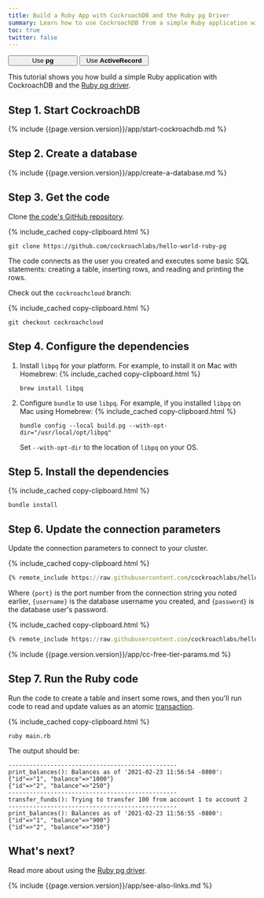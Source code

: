 ```yaml
---
title: Build a Ruby App with CockroachDB and the Ruby pg Driver
summary: Learn how to use CockroachDB from a simple Ruby application with the pg client driver.
toc: true
twitter: false
---
```


<div class="filters filters-big clearfix">
    <a href="build-a-ruby-app-with-cockroachdb.html"><button style="width: 28%" class="filter-button current">Use <strong>pg</strong></button></a>
    <a href="build-a-ruby-app-with-cockroachdb-activerecord.html"><button style="width: 28%" class="filter-button">Use <strong>ActiveRecord</strong></button></a>
</div>

This tutorial shows you how build a simple Ruby application with CockroachDB and the [Ruby pg driver](https://deveiate.org/code/pg/PG/Connection.html).

## Step 1. Start CockroachDB

{% include {{page.version.version}}/app/start-cockroachdb.md %}

## Step 2. Create a database

{% include {{page.version.version}}/app/create-a-database.md %}

## Step 3. Get the code

Clone [the code's GitHub repository](https://github.com/cockroachlabs/hello-world-ruby-pg).

{% include_cached copy-clipboard.html %}
~~~shell
git clone https://github.com/cockroachlabs/hello-world-ruby-pg
~~~

The code connects as the user you created and executes some basic SQL statements: creating a table, inserting rows, and reading and printing the rows.

<section class="filter-content" markdown="1" data-scope="cockroachcloud">

Check out the `cockroachcloud` branch:

{% include_cached copy-clipboard.html %}
~~~ shell
git checkout cockroachcloud
~~~

</section>

## Step 4. Configure the dependencies

1. Install `libpq` for your platform. For example, to install it on Mac with Homebrew:
    {% include_cached copy-clipboard.html %}
    ~~~shell
    brew install libpq
    ~~~
1. Configure `bundle` to use `libpq`. For example, if you installed `libpq` on Mac using Homebrew:
    {% include_cached copy-clipboard.html %}
    ~~~shell
    bundle config --local build.pg --with-opt-dir="/usr/local/opt/libpq"
    ~~~
    Set `--with-opt-dir` to the location of `libpq` on your OS.

## Step 5. Install the dependencies

{% include_cached copy-clipboard.html %}
~~~shell
bundle install
~~~

## Step 6. Update the connection parameters

Update the connection parameters to connect to your cluster.

<section class="filter-content" markdown="1" data-scope="local">

{% include_cached copy-clipboard.html %}
~~~ ruby
{% remote_include https://raw.githubusercontent.com/cockroachlabs/hello-world-ruby-pg/master/main.rb|# BEGIN connect|# END connect %}
~~~

Where `{port}` is the port number from the connection string you noted earlier, `{username}` is the database username you created, and `{password}` is the database user's password.

</section>
<section class="filter-content" markdown="1" data-scope="cockroachcloud">

{% include_cached copy-clipboard.html %}
~~~ ruby
{% remote_include https://raw.githubusercontent.com/cockroachlabs/hello-world-ruby-pg/cockroachcloud/main.rb|# BEGIN connect|# END connect %}
~~~

{% include {{page.version.version}}/app/cc-free-tier-params.md %}

</section>

## Step 7. Run the Ruby code

Run the code to create a table and insert some rows, and then you'll run code to read and update values as an atomic [transaction](transactions.html).

{% include_cached copy-clipboard.html %}
~~~ shell
ruby main.rb
~~~

The output should be:

~~~
------------------------------------------------
print_balances(): Balances as of '2021-02-23 11:56:54 -0800':
{"id"=>"1", "balance"=>"1000"}
{"id"=>"2", "balance"=>"250"}
------------------------------------------------
transfer_funds(): Trying to transfer 100 from account 1 to account 2
------------------------------------------------
print_balances(): Balances as of '2021-02-23 11:56:55 -0800':
{"id"=>"1", "balance"=>"900"}
{"id"=>"2", "balance"=>"350"}
~~~

## What's next?

Read more about using the [Ruby pg driver](https://rubygems.org/gems/pg).

{% include {{page.version.version}}/app/see-also-links.md %}
